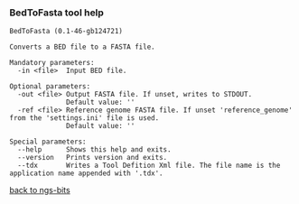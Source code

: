 ### BedToFasta tool help
	BedToFasta (0.1-46-gb124721)
	
	Converts a BED file to a FASTA file.
	
	Mandatory parameters:
	  -in <file>  Input BED file.
	
	Optional parameters:
	  -out <file> Output FASTA file. If unset, writes to STDOUT.
	              Default value: ''
	  -ref <file> Reference genome FASTA file. If unset 'reference_genome' from the 'settings.ini' file is used.
	              Default value: ''
	
	Special parameters:
	  --help      Shows this help and exits.
	  --version   Prints version and exits.
	  --tdx       Writes a Tool Defition Xml file. The file name is the application name appended with '.tdx'.
	
[back to ngs-bits](https://github.com/marc-sturm/ngs-bits)